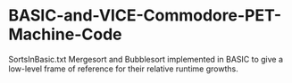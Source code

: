 # BASIC-and-VICE-Commodore-PET-Machine-Code

SortsInBasic.txt
    Mergesort and Bubblesort implemented in BASIC to give a low-level frame of reference for their relative runtime growths.
